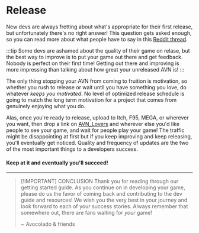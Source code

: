 # Release

New devs are always fretting about what's appropriate for their first release, but unfortunately there's no right answer! This question gets asked enough, so you can read more about what people have to say in this [Reddit thread](https://www.reddit.com/r/lewdgames/comments/1b6ouaj/how_important_is_something_like_sound_for_a_01/).

:::tip
Some devs are ashamed about the quality of their game on relase, but the best way to improve is to put your game out there and get feedback. Nobody is perfect on their first time! Getting out there and improving is more impressing than talking about how great your unreleased AVN is!
:::

The only thing stopping your AVN from coming to fruition is motivation, so whether you rush to release or wait until you have something you love, do whatever _keeps you motivated_. No level of optimized release schedule is going to match the long term motivation for a project that comes from genuinely enjoying what you do.

Alas, once you're ready to release, upload to Itch, F95, MEGA, or wherever you want, then drop a link on [AVN_Lovers](https://www.reddit.com/r/AVN_Lovers/) and wherever else you'd like people to see your game, and wait for people play your game! The traffic might be disappointing at first but if you keep improving and keep releasing, you'll eventually get noticed. Quality and frequency of updates are the two of the most important things to a developers success.

#### Keep at it and eventually you'll succeed!

---

> [!IMPORTANT] CONCLUSION
> Thank you for reading through our getting started guide. As you continue on in developing your game, please do us the favor of coming back and contributing to the dev guide and resources! We wish you the very best in your journey and look forward to each of your success stories. Always remember that somewhere out, there are fans waiting for _your_ game!
>
> ~ Avocolado & friends
